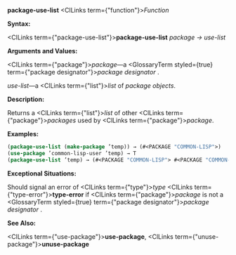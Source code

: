 **package-use-list** <ClLinks  term={"function"}><i>Function</i></ClLinks> 



**Syntax:** 



<ClLinks  term={"package-use-list"}><b>package-use-list</b></ClLinks> *package → use-list* 



**Arguments and Values:** 



<ClLinks  term={"package"}><i>package</i></ClLinks>—a <GlossaryTerm styled={true} term={"package designator"}><i>package designator</i></GlossaryTerm> . 



*use-list*—a <ClLinks  term={"list"}><i>list</i></ClLinks> of *package objects*. 







 



 



**Description:** 



Returns a <ClLinks  term={"list"}><i>list</i></ClLinks> of other <ClLinks  term={"package"}><i>packages</i></ClLinks> used by <ClLinks  term={"package"}><i>package</i></ClLinks>. 



**Examples:**
```lisp
(package-use-list (make-package ’temp)) → (#<PACKAGE "COMMON-LISP">) 
(use-package ’common-lisp-user ’temp) → T 
(package-use-list ’temp) → (#<PACKAGE "COMMON-LISP"> #<PACKAGE "COMMON-LISP-USER">) 
```
**Exceptional Situations:** 



Should signal an error of <ClLinks  term={"type"}><i>type</i></ClLinks> <ClLinks  term={"type-error"}><b>type-error</b></ClLinks> if <ClLinks  term={"package"}><i>package</i></ClLinks> is not a <GlossaryTerm styled={true} term={"package designator"}><i>package designator</i></GlossaryTerm> . 



**See Also:** 



<ClLinks  term={"use-package"}><b>use-package</b></ClLinks>, <ClLinks  term={"unuse-package"}><b>unuse-package</b></ClLinks> 



